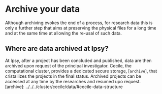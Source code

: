 # Archive your data

Although archiving evokes the end of a process, for research data this is only a further step that aims at preserving the physical files for a long time and at the same time at allowing the re-usal of such data.

## Where are data archived at Ipsy?

At Ipsy, after a project has been concluded and published, data are then archived upon request of the principal investigator. 
Cecile, the computational cluster, provides a dedicated secure storage, [`archive`], that cristallizes the projects in the final status. Archived projects can be accessed at any time by the researches and resumed upo request.
[archive]: ../../../cluster/cecile/data/#cecile-data-structure

